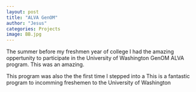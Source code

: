 ```yaml
---
layout: post
title: "ALVA GenOM"
author: "Jesus"
categories: Projects
image: BB.jpg
---
```


The summer before my freshmen year of college I had the amazing oppertunity to participate in the University of Washington GenOM ALVA program. This was an amazing. 

This program was also the the first time I stepped into a 
This is a fantastic program to incomming freshemen to the University of Washington
